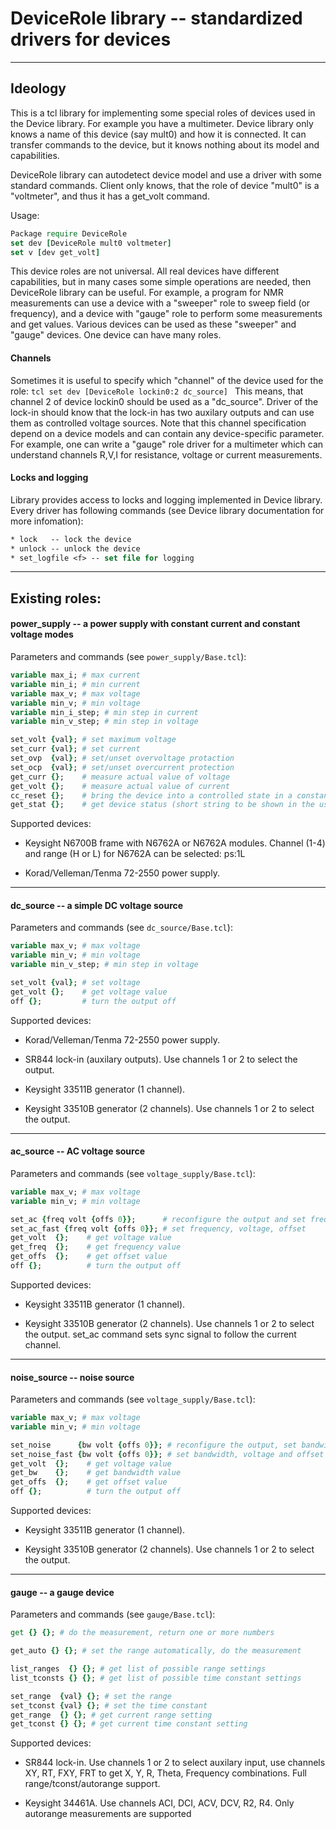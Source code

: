 # DeviceRole library -- standardized drivers for devices
---

## Ideology

This is a tcl library for implementing some special roles of devices used
in the Device library. For example you have a multimeter. Device library
only knows a name of this device (say mult0) and how it is connected. It
can transfer commands to the device, but it knows nothing about its model
and capabilities.

DeviceRole library can autodetect device model and use a driver with some
standard commands. Client only knows, that the role of device "mult0" is
a "voltmeter", and thus it has a get_volt command.

Usage:
```tcl
Package require DeviceRole
set dev [DeviceRole mult0 voltmeter]
set v [dev get_volt]
```

This device roles are not universal. All real devices have different
capabilities, but in many cases some simple operations are needed, then
DeviceRole library can be useful. For example, a program for NMR
measurements can use a device with a "sweeper" role to sweep field (or
frequency), and a device with "gauge" role to perform some measurements
and get values. Various devices can be used as these "sweeper" and
"gauge" devices. One device can have many roles.

#### Channels

Sometimes it is useful to specify which "channel" of the device used for
the role: ```tcl set dev [DeviceRole lockin0:2 dc_source] ``` This
means, that channel 2 of device lockin0 should be used as a
"dc_source". Driver of the lock-in should know that the lock-in has
two auxilary outputs and can use them as controlled voltage sources. Note
that this channel specification depend on a device models and can contain
any device-specific parameter. For example, one can write a "gauge" role
driver for a multimeter which can understand channels R,V,I for
resistance, voltage or current measurements.

#### Locks and logging

Library provides access to locks and logging implemented in Device library.
Every driver has following commands (see Device library documentation for
more infomation):
```tcl
* lock   -- lock the device
* unlock -- unlock the device
* set_logfile <f> -- set file for logging
```

---
## Existing roles:

#### power_supply -- a power supply with constant current and constant voltage modes

Parameters and commands (see `power_supply/Base.tcl`):

```tcl
variable max_i; # max current
variable min_i; # min current
variable max_v; # max voltage
variable min_v; # min voltage
variable min_i_step; # min step in current
variable min_v_step; # min step in voltage

set_volt {val}; # set maximum voltage
set_curr {val}; # set current
set_ovp  {val}; # set/unset overvoltage protaction
set_ocp  {val}; # set/unset overcurrent protection
get_curr {};    # measure actual value of voltage
get_volt {};    # measure actual value of current
cc_reset {};    # bring the device into a controlled state in a constant current mode
get_stat {};    # get device status (short string to be shown in the user)
```

Supported devices:

* Keysight N6700B frame with N6762A or N6762A modules. Channel (1-4) and range
(<channel>H or <channel>L) for N6762A can be selected: ps:1L

* Korad/Velleman/Tenma 72-2550 power supply.

---
#### dc_source -- a simple DC voltage source

Parameters and commands (see `dc_source/Base.tcl`):
```tcl
variable max_v; # max voltage
variable min_v; # min voltage
variable min_v_step; # min step in voltage

set_volt {val}; # set voltage
get_volt {};    # get voltage value
off {};         # turn the output off
```

Supported devices:

* Korad/Velleman/Tenma 72-2550 power supply.

* SR844 lock-in (auxilary outputs). Use channels 1 or 2 to select the output.

* Keysight 33511B generator (1 channel).

* Keysight 33510B generator (2 channels). Use channels 1 or 2 to select the output.

---
#### ac_source -- AC voltage source

Parameters and commands (see `voltage_supply/Base.tcl`):
```tcl
variable max_v; # max voltage
variable min_v; # min voltage

set_ac {freq volt {offs 0}};      # reconfigure the output and set frequency, voltage, offset
set_ac_fast {freq volt {offs 0}}; # set frequency, voltage, offset
get_volt  {};    # get voltage value
get_freq  {};    # get frequency value
get_offs  {};    # get offset value
off {};          # turn the output off
```

Supported devices:

* Keysight 33511B generator (1 channel).

* Keysight 33510B generator (2 channels). Use channels 1 or 2 to select the output. set_ac command sets
sync signal to follow the current channel.

---
#### noise_source -- noise source

Parameters and commands (see `voltage_supply/Base.tcl`):
```tcl
variable max_v; # max voltage
variable min_v; # min voltage

set_noise      {bw volt {offs 0}}; # reconfigure the output, set bandwidth, voltage and offset
set_noise_fast {bw volt {offs 0}}; # set bandwidth, voltage and offset
get_volt  {};    # get voltage value
get_bw    {};    # get bandwidth value
get_offs  {};    # get offset value
off {};          # turn the output off
```

Supported devices:

* Keysight 33511B generator (1 channel).

* Keysight 33510B generator (2 channels). Use channels 1 or 2 to select the output.



---
#### gauge -- a gauge device

Parameters and commands (see `gauge/Base.tcl`):
```tcl
get {} {}; # do the measurement, return one or more numbers

get_auto {} {}; # set the range automatically, do the measurement

list_ranges  {} {}; # get list of possible range settings
list_tconsts {} {}; # get list of possible time constant settings

set_range  {val} {}; # set the range
set_tconst {val} {}; # set the time constant
get_range  {} {}; # get current range setting
get_tconst {} {}; # get current time constant setting
```

Supported devices:

* SR844 lock-in. Use channels 1 or 2 to select auxilary input,
use channels XY, RT, FXY, FRT to get X, Y, R, Theta, Frequency
combinations. Full range/tconst/autorange support.

* Keysight 34461A. Use channels ACI, DCI, ACV, DCV, R2, R4.
Only autorange measurements are supported
